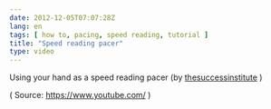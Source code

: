 ```yaml
---
date: 2012-12-05T07:07:28Z
lang: en
tags: [ how to, pacing, speed reading, tutorial ]
title: "Speed reading pacer"
type: video
---
```


Using your hand as a speed reading pacer (by [thesuccessinstitute](http://www.youtube.com/watch?v=BWSp12BACis) )

( Source: <https://www.youtube.com/> )

